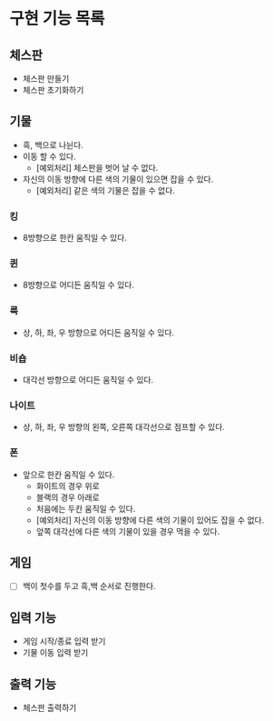 # 구현 기능 목록

## 체스판

- 체스판 만들기
- 체스판 초기화하기

## 기물

- 흑, 백으로 나뉜다.
- 이동 할 수 있다.
    - [예외처리] 체스판을 벗어 날 수 없다.
- 자신의 이동 방향에 다른 색의 기물이 있으면 잡을 수 있다.
    - [예외처리] 같은 색의 기물은 잡을 수 없다.

### 킹

- 8방향으로 한칸 움직일 수 있다.

### 퀸

- 8방향으로 어디든 움직일 수 있다.

### 룩

- 상, 하, 좌, 우 방향으로 어디든 움직일 수 있다.

### 비숍

- 대각선 방향으로 어디든 움직일 수 있다.

### 나이트

- 상, 하, 좌, 우 방향의 왼쪽, 오른쪽 대각선으로 점프할 수 있다.

### 폰

- 앞으로 한칸 움직일 수 있다.
  - 화이트의 경우 위로
  - 블랙의 경우 아래로
  - 처음에는 두칸 움직일 수 있다.
  - [예외처리] 자신의 이동 방향에 다른 색의 기물이 있어도 잡을 수 없다.
  - 앞쪽 대각선에 다른 색의 기물이 있을 경우 먹을 수 있다.

## 게임
- [ ] 백이 첫수를 두고 흑,백 순서로 진행한다.

## 입력 기능

- 게임 시작/종료 입력 받기
- 기물 이동 입력 받기

## 출력 기능

- 체스판 출력하기
